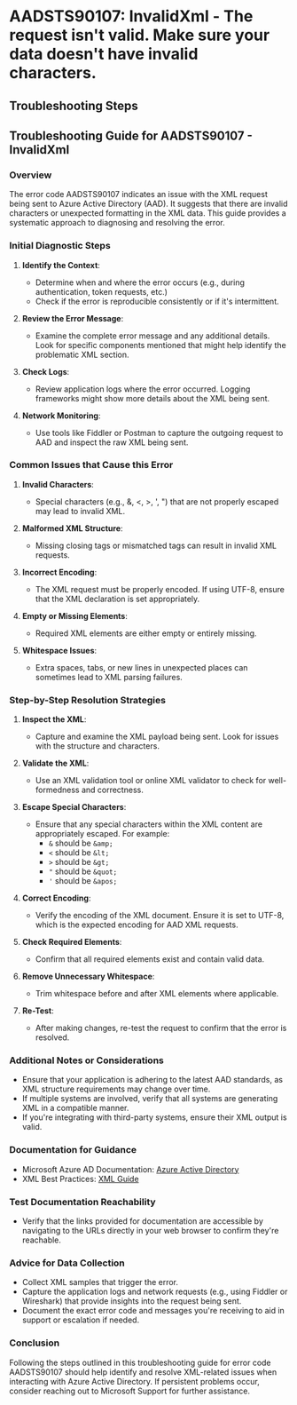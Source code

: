 
# AADSTS90107: InvalidXml - The request isn't valid. Make sure your data doesn't have invalid characters.


## Troubleshooting Steps
## Troubleshooting Guide for AADSTS90107 - InvalidXml

### Overview
The error code AADSTS90107 indicates an issue with the XML request being sent to Azure Active Directory (AAD). It suggests that there are invalid characters or unexpected formatting in the XML data. This guide provides a systematic approach to diagnosing and resolving the error.

### Initial Diagnostic Steps
1. **Identify the Context**:
   - Determine when and where the error occurs (e.g., during authentication, token requests, etc.)
   - Check if the error is reproducible consistently or if it's intermittent.

2. **Review the Error Message**:
   - Examine the complete error message and any additional details. Look for specific components mentioned that might help identify the problematic XML section.

3. **Check Logs**:
   - Review application logs where the error occurred. Logging frameworks might show more details about the XML being sent.

4. **Network Monitoring**:
   - Use tools like Fiddler or Postman to capture the outgoing request to AAD and inspect the raw XML being sent.

### Common Issues that Cause this Error
1. **Invalid Characters**:
   - Special characters (e.g., &, <, >, ', ") that are not properly escaped may lead to invalid XML.
   
2. **Malformed XML Structure**:
   - Missing closing tags or mismatched tags can result in invalid XML requests.

3. **Incorrect Encoding**:
   - The XML request must be properly encoded. If using UTF-8, ensure that the XML declaration is set appropriately.

4. **Empty or Missing Elements**:
   - Required XML elements are either empty or entirely missing.

5. **Whitespace Issues**:
   - Extra spaces, tabs, or new lines in unexpected places can sometimes lead to XML parsing failures.

### Step-by-Step Resolution Strategies
1. **Inspect the XML**:
   - Capture and examine the XML payload being sent. Look for issues with the structure and characters.

2. **Validate the XML**:
   - Use an XML validation tool or online XML validator to check for well-formedness and correctness.

3. **Escape Special Characters**:
   - Ensure that any special characters within the XML content are appropriately escaped. For example:
     - `&` should be `&amp;`
     - `<` should be `&lt;`
     - `>` should be `&gt;`
     - `"` should be `&quot;`
     - `'` should be `&apos;`

4. **Correct Encoding**:
   - Verify the encoding of the XML document. Ensure it is set to UTF-8, which is the expected encoding for AAD XML requests.

5. **Check Required Elements**:
   - Confirm that all required elements exist and contain valid data.

6. **Remove Unnecessary Whitespace**:
   - Trim whitespace before and after XML elements where applicable.

7. **Re-Test**:
   - After making changes, re-test the request to confirm that the error is resolved.

### Additional Notes or Considerations
- Ensure that your application is adhering to the latest AAD standards, as XML structure requirements may change over time.
- If multiple systems are involved, verify that all systems are generating XML in a compatible manner.
- If you're integrating with third-party systems, ensure their XML output is valid.

### Documentation for Guidance
- Microsoft Azure AD Documentation: [Azure Active Directory](https://learn.microsoft.com/en-us/azure/active-directory/)
- XML Best Practices: [XML Guide](https://www.w3schools.com/xml/xml_bestpractices.asp)

### Test Documentation Reachability
- Verify that the links provided for documentation are accessible by navigating to the URLs directly in your web browser to confirm they're reachable.

### Advice for Data Collection
- Collect XML samples that trigger the error.
- Capture the application logs and network requests (e.g., using Fiddler or Wireshark) that provide insights into the request being sent.
- Document the exact error code and messages you're receiving to aid in support or escalation if needed.

### Conclusion
Following the steps outlined in this troubleshooting guide for error code AADSTS90107 should help identify and resolve XML-related issues when interacting with Azure Active Directory. If persistent problems occur, consider reaching out to Microsoft Support for further assistance.